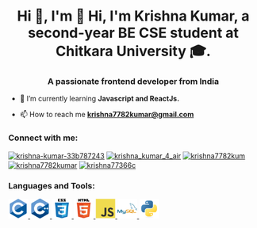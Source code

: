 <h1 align="center">Hi 👋, I'm 👋 Hi, I'm Krishna Kumar, a second-year BE CSE student at Chitkara University 🎓.</h1>
<h3 align="center">A passionate frontend developer from India</h3>

- 🌱 I’m currently learning **Javascript and ReactJs.**

- 📫 How to reach me **krishna7782kumar@gmail.com**

<h3 align="left">Connect with me:</h3>
<p align="left">
<a href="https://linkedin.com/in/krishna-kumar-33b787243" target="blank"><img align="center" src="https://raw.githubusercontent.com/rahuldkjain/github-profile-readme-generator/master/src/images/icons/Social/linked-in-alt.svg" alt="krishna-kumar-33b787243" height="30" width="40" /></a>
<a href="https://instagram.com/krishna_kumar_4_air" target="blank"><img align="center" src="https://raw.githubusercontent.com/rahuldkjain/github-profile-readme-generator/master/src/images/icons/Social/instagram.svg" alt="krishna_kumar_4_air" height="30" width="40" /></a>
<a href="https://www.codechef.com/users/krishna7782kum" target="blank"><img align="center" src="https://cdn.jsdelivr.net/npm/simple-icons@3.1.0/icons/codechef.svg" alt="krishna7782kum" height="30" width="40" /></a>
<a href="https://www.leetcode.com/krishna7782kumar" target="blank"><img align="center" src="https://raw.githubusercontent.com/rahuldkjain/github-profile-readme-generator/master/src/images/icons/Social/leet-code.svg" alt="krishna7782kumar" height="30" width="40" /></a>
<a href="https://auth.geeksforgeeks.org/user/krishna77366c" target="blank"><img align="center" src="https://raw.githubusercontent.com/rahuldkjain/github-profile-readme-generator/master/src/images/icons/Social/geeks-for-geeks.svg" alt="krishna77366c" height="30" width="40" /></a>
</p>

<h3 align="left">Languages and Tools:</h3>
<p align="left"> <a href="https://www.cprogramming.com/" target="_blank" rel="noreferrer"> <img src="https://raw.githubusercontent.com/devicons/devicon/master/icons/c/c-original.svg" alt="c" width="40" height="40"/> </a> <a href="https://www.w3schools.com/cpp/" target="_blank" rel="noreferrer"> <img src="https://raw.githubusercontent.com/devicons/devicon/master/icons/cplusplus/cplusplus-original.svg" alt="cplusplus" width="40" height="40"/> </a> <a href="https://www.w3schools.com/css/" target="_blank" rel="noreferrer"> <img src="https://raw.githubusercontent.com/devicons/devicon/master/icons/css3/css3-original-wordmark.svg" alt="css3" width="40" height="40"/> </a> <a href="https://www.w3.org/html/" target="_blank" rel="noreferrer"> <img src="https://raw.githubusercontent.com/devicons/devicon/master/icons/html5/html5-original-wordmark.svg" alt="html5" width="40" height="40"/> </a> <a href="https://developer.mozilla.org/en-US/docs/Web/JavaScript" target="_blank" rel="noreferrer"> <img src="https://raw.githubusercontent.com/devicons/devicon/master/icons/javascript/javascript-original.svg" alt="javascript" width="40" height="40"/> </a> <a href="https://www.mysql.com/" target="_blank" rel="noreferrer"> <img src="https://raw.githubusercontent.com/devicons/devicon/master/icons/mysql/mysql-original-wordmark.svg" alt="mysql" width="40" height="40"/> </a> <a href="https://www.python.org" target="_blank" rel="noreferrer"> <img src="https://raw.githubusercontent.com/devicons/devicon/master/icons/python/python-original.svg" alt="python" width="40" height="40"/> </a> </p>
